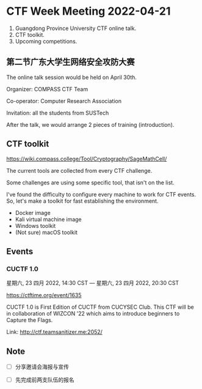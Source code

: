 # CTF Week Meeting 2022-04-21

1. Guangdong Province University CTF online talk.
1. CTF toolkit.
1. Upcoming competitions.

## 第二节广东大学生网络安全攻防大赛

The online talk session would be held on April 30th.

Organizer: COMPASS CTF Team

Co-operator: Computer Research Association

Invitation: all the students from SUSTech

After the talk, we would arrange 2 pieces of training (introduction).

## CTF toolkit

https://wiki.compass.college/Tool/Cryptography/SageMathCell/

The current tools are collected from every CTF challenge.

Some challenges are using some specific tool, that isn't on the list.

I've found the difficulty to configure every machine to work for CTF events. So, let's make a toolkit for fast establishing the environment.

* Docker image
* Kali virtual machine image
* Windows toolkit
* (Not sure) macOS toolkit

## Events

### CUCTF 1.0

星期六, 23 四月 2022, 14:30 CST — 星期六, 23 四月 2022, 20:30 CST

https://ctftime.org/event/1635

CUCTF 1.0 is First Edition of CUCTF from CUCYSEC Club.
This CTF will be in collaboration of WIZCON '22 which aims to introduce beginners to Capture the Flags.

Link: http://ctf.teamsanitizer.me:2052/

## Note

- [ ] 分享邀请会海报与宣传
- [ ] 先完成前两支队伍的报名

